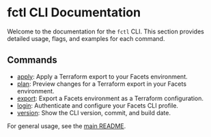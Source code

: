 # fctl CLI Documentation

Welcome to the documentation for the `fctl` CLI. This section provides detailed usage, flags, and examples for each command.

## Commands

- [apply](./apply.md): Apply a Terraform export to your Facets environment.
- [plan](./plan.md): Preview changes for a Terraform export in your Facets environment.
- [export](./export.md): Export a Facets environment as a Terraform configuration.
- [login](./login.md): Authenticate and configure your Facets CLI profile.
- [version](./version.md): Show the CLI version, commit, and build date.

For general usage, see the [main README](../README.md). 